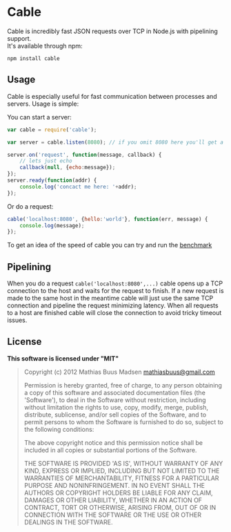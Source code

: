 # Cable

Cable is incredibly fast JSON requests over TCP in Node.js with pipelining support.  
It's available through npm:

	npm install cable

## Usage

Cable is especially useful for fast communication between processes and servers.
Usage is simple:

You can start a server:

``` js
var cable = require('cable');

var server = cable.listen(8080); // if you omit 8080 here you'll get a random port

server.on('request', function(message, callback) {
	// lets just echo
	callback(null, {echo:message});
});
server.ready(function(addr) {
	console.log('concact me here: '+addr);
});
```

Or do a request:

``` js
cable('localhost:8080', {hello:'world'}, function(err, message) {
	console.log(message);
});
```

To get an idea of the speed of cable you can try and run the [benchmark](https://github.com/mafintosh/cable/blob/master/bench.js)

## Pipelining

When you do a request `cable('localhost:8080',...)` cable opens up a TCP connection to the host and waits for the request to finish. If a new request is made to the same host in the meantime cable will just use the same TCP connection and pipeline the request minimizing latency. When all requests to a host are finished cable will close the connection to avoid tricky timeout issues.

## License

**This software is licensed under "MIT"**

> Copyright (c) 2012 Mathias Buus Madsen <mathiasbuus@gmail.com>
> 
> Permission is hereby granted, free of charge, to any person obtaining a copy of this software and associated documentation files (the 'Software'), to deal in the Software without restriction, including without limitation the rights to use, copy, modify, merge, publish, distribute, sublicense, and/or sell copies of the Software, and to permit persons to whom the Software is furnished to do so, subject to the following conditions:
> 
> The above copyright notice and this permission notice shall be included in all copies or substantial portions of the Software.
> 
> THE SOFTWARE IS PROVIDED 'AS IS', WITHOUT WARRANTY OF ANY KIND, EXPRESS OR IMPLIED, INCLUDING BUT NOT LIMITED TO THE WARRANTIES OF MERCHANTABILITY, FITNESS FOR A PARTICULAR PURPOSE AND NONINFRINGEMENT. IN NO EVENT SHALL THE AUTHORS OR COPYRIGHT HOLDERS BE LIABLE FOR ANY CLAIM, DAMAGES OR OTHER LIABILITY, WHETHER IN AN ACTION OF CONTRACT, TORT OR OTHERWISE, ARISING FROM, OUT OF OR IN CONNECTION WITH THE SOFTWARE OR THE USE OR OTHER DEALINGS IN THE SOFTWARE.